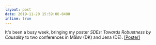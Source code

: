 ```yaml
---
layout: post
date: 2019-11-20 15:59:00-0400
inline: true
---
```


It's been a busy week, bringing my poster *SDEs: Towards Robustness by Causality* to two conferences in Måløv (DK) and Jena (DE). [[Poster]](docs/posters/novo_2019.pdf)

